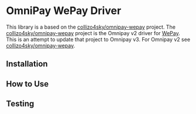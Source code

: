 # OmniPay WePay Driver

This library is a based on the [collizo4sky/omnipay-wepay](https://github.com/collizo4sky/omnipay-wepay) project. The [collizo4sky/omnipay-wepay](https://github.com/collizo4sky/omnipay-wepay) project is the Omnipay v2 driver for [WePay](https://go.wepay.com/). This is an attempt to update that project to Omnipay v3. For Omnipay v2 see [collizo4sky/omnipay-wepay](https://github.com/collizo4sky/omnipay-wepay).

## Installation

## How to Use

## Testing
